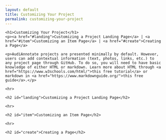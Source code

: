 ```yaml
---
layout: default
title: Customizing Your Project
permalink: customizing-your-project
---
```

<!-- Add an essay or interpretive material below this line,
using HTML or markdown.  Do not modify this file above this line -->

<htmL>
  <body>
    
    <h1>Customizing Your Project</h1>
    <p><a href="#landing">Customizing a Project Landing Page</a> | <a href="#item">Customizing an Item Page</a> | <a href="#create">Creating a Page</a>
    
    <p>AudiAnnotate projects are presented minimally by default. However, users can add contextual information (text, photos, links, etc.) to any project page through GitHub. To do so, you will need to have basic knowledge of either HTML or markdown. Learn more about HTML through <a href="https://www.w3schools.com/html/">this free tutorial</a> or markdown in <a href="https://www.markdownguide.org/">this free guide</a>.</p>
      
    <hr>
    
    <h2 id="landing">Customizing a Project Landing Page</h2>
    
    <hr>
    
    <h2 id="item">Customizing an Item Page</h2>
    
    <hr>
    
    <h2 id="create">Creating a Page</h2>
    
  </body>
    </html>
    
    
